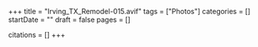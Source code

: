 +++
title = "Irving_TX_Remodel-015.avif"
tags = ["Photos"]
categories = []
startDate = ""
draft = false
pages = []

citations = []
+++
